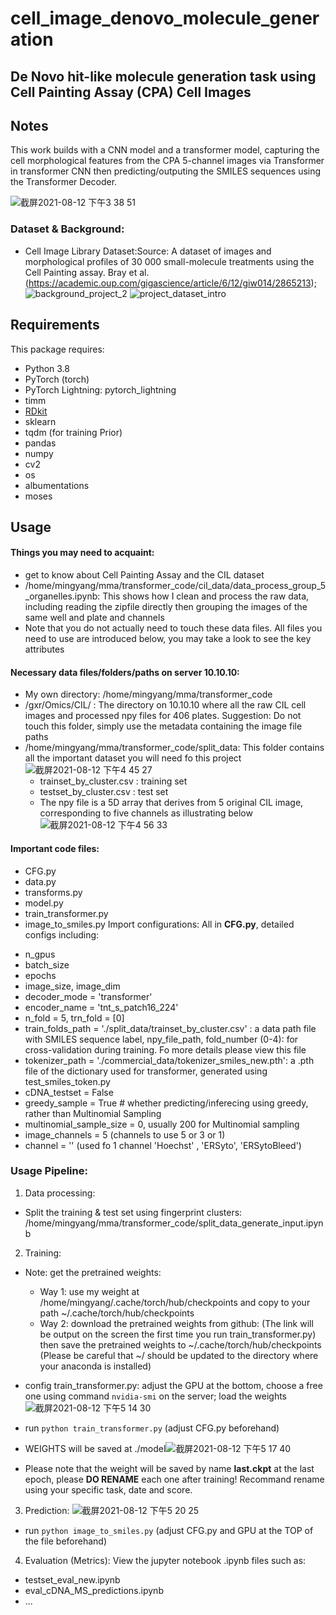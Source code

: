 # cell_image_denovo_molecule_generation

## De Novo hit-like molecule generation task using Cell Painting Assay (CPA) Cell Images


## Notes
This work builds with a CNN model and a transformer model, capturing the cell morphological features from the CPA 5-channel images via Transformer in transformer CNN then predicting/outputing the SMILES sequences using the Transformer Decoder.

![截屏2021-08-12 下午3 38 51](https://user-images.githubusercontent.com/57332047/129157211-3c29fea1-3fcc-464b-b92c-a46755b1c0ad.png)

### Dataset & Background:
* Cell Image Library Dataset:Source: A dataset of images and morphological profiles of 30 000 small-molecule treatments using the Cell Painting assay. Bray et al.
(https://academic.oup.com/gigascience/article/6/12/giw014/2865213);
![background_project_2](https://user-images.githubusercontent.com/57332047/129159124-4969f049-5d82-4d58-a313-fbbf9279343f.png)
![project_dataset_intro](https://user-images.githubusercontent.com/57332047/129157830-b784c295-8e6c-4607-873f-23fd071cc993.png)



## Requirements

This package requires:

* Python 3.8
* PyTorch (torch)
* PyTorch Lightning: pytorch_lightning
* timm
* [RDkit](http://www.rdkit.org/docs/Install.html)
* sklearn
* tqdm (for training Prior)
* pandas
* numpy
* cv2
* os
* albumentations
* moses

## Usage
#### Things you may need to acquaint:
* get to know about Cell Painting Assay and the CIL dataset
* /home/mingyang/mma/transformer_code/cil_data/data_process_group_5_organelles.ipynb: This shows how I clean and process the raw data, including reading the zipfile directly then grouping the images of the same well and plate and channels
* Note that you do not actually need to touch these data files. All files you need to use are introduced below, you may take a look to see the key attributes
#### Necessary data files/folders/paths on server 10.10.10:
- My own directory: /home/mingyang/mma/transformer_code
- /gxr/Omics/CIL/ : The directory on 10.10.10 where all the raw CIL cell images and processed npy files for 406 plates. Suggestion: Do not touch this folder, simply use the metadata containing the image file paths
- /home/mingyang/mma/transformer_code/split_data: This folder contains all the important dataset you will need fo this project
  ![截屏2021-08-12 下午4 45 27](https://user-images.githubusercontent.com/57332047/129167231-6a182fb0-3128-40e3-8eca-3b708c6a77a9.png)
  - trainset_by_cluster.csv : training set
  - testset_by_cluster.csv : test set
  - The npy file is a 5D array that derives from 5 original CIL image, corresponding to five channels as illustrating below
  ![截屏2021-08-12 下午4 56 33](https://user-images.githubusercontent.com/57332047/129168933-043eeeb5-7c56-49f0-b730-fcd683171741.png)


#### Important code files:
- CFG.py
- data.py
- transforms.py
- model.py
- train_transformer.py
- image_to_smiles.py
Import configurations:
All in **CFG.py**, detailed configs including:
* n_gpus
* batch_size
* epochs
* image_size, image_dim
* decoder_mode = 'transformer'
* encoder_name = 'tnt_s_patch16_224'
* n_fold = 5, trn_fold = [0]
* train_folds_path = './split_data/trainset_by_cluster.csv' : a data path file with SMILES sequence label, npy_file_path, fold_number (0-4): for cross-validation during training. Fo more details please view this file
* tokenizer_path = './commercial_data/tokenizer_smiles_new.pth': a .pth file of the dictionary used for transformer, generated using test_smiles_token.py
* cDNA_testset = False
* greedy_sample = True # whether predicting/inferecing using greedy, rather than Multinomial Sampling
* multinomial_sample_size = 0, usually 200 for Multinomial sampling
* image_channels = 5 (channels to use 5 or 3 or 1)
* channel = '' (used fo 1 channel 'Hoechst' , 'ERSyto', 'ERSytoBleed')


### Usage Pipeline:
1. Data processing:
* Split the training & test set using fingerprint clusters: /home/mingyang/mma/transformer_code/split_data_generate_input.ipynb

2. Training:
* Note: get the pretrained weights:
   - Way 1: use my weight at /home/mingyang/.cache/torch/hub/checkpoints and copy to your path ~/.cache/torch/hub/checkpoints
   - Way 2: download the pretrained weights from github: (The link will be output on the screen the first time you run train_transformer.py)
then save the pretrained weights to ~/.cache/torch/hub/checkpoints (Please be careful that ~/ should be updated to the directory where your anaconda is installed)
* config train_transformer.py: adjust the GPU at the bottom, choose a free one using command `nvidia-smi` on the server; load the weights
![截屏2021-08-12 下午5 14 30](https://user-images.githubusercontent.com/57332047/129171422-e9906edf-80db-4380-aa33-b821492521f1.png)

* run `python train_transformer.py` (adjust CFG.py beforehand)
* WEIGHTS will be saved at ./model![截屏2021-08-12 下午5 17 40](https://user-images.githubusercontent.com/57332047/129171993-1508b3e4-39b9-4d3f-b2dc-4d56b48178e6.png) 
* Please note that the weight will be saved by name **last.ckpt** at the last epoch, please **DO RENAME** each one after training! Recommand rename using your specific task, date and score.

3. Prediction:
![截屏2021-08-12 下午5 20 25](https://user-images.githubusercontent.com/57332047/129172409-3bb04941-5b94-43bb-bb83-30c810fe5aa4.png)
* run `python image_to_smiles.py` (adjust CFG.py and GPU at the TOP of the file beforehand)

4. Evaluation (Metrics):
View the jupyter notebook .ipynb files such as:
- testset_eval_new.ipynb
- eval_cDNA_MS_predictions.ipynb
- ...










